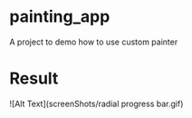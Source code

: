 # painting_app

A project to demo how to use custom painter

# Result

![Alt Text](screenShots/radial progress bar.gif)


